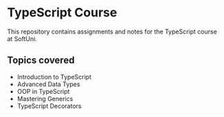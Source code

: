 # TypeScript Course

This repository contains assignments and notes for the TypeScript course at SoftUni.

## Topics covered

- Introduction to TypeScript   
- Advanced Data Types    
- OOP in TypeScript  
- Mastering Generics   
- TypeScript Decorators  


